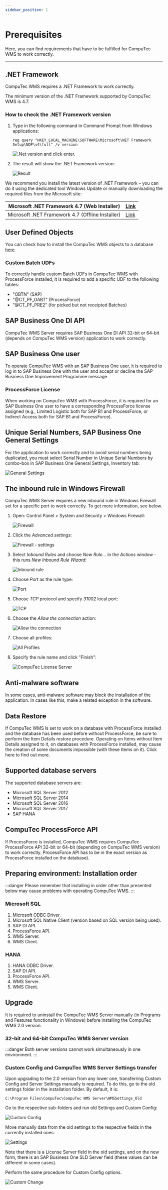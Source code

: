 ```yaml
---
sidebar_position: 1
---
```


# Prerequisites

Here, you can find requirements that have to be fulfilled for CompuTec WMS to work correctly.

---

## .NET Framework

CompuTec WMS requires a .NET Framework to work correctly.

The minimum version of the .NET Framework supported by CompuTec WMS is 4.7.

### How to check the .NET Framework version

1. Type in the following command in Command Prompt from Windows applications:

    `reg query "HKEY_LOCAL_MACHINE\SOFTWARE\Microsoft\NET Framework Setup\NDP\v4\full" /v version`

    ![.Net version](./media/prompt-net-version.webp)
    and click enter.
2. The result will show the .NET Framework version:

    ![Result](./media/prompt-net-version-result.webp)

We recommend you install the latest version of .NET Framework – you can do it using the dedicated tool Windows Update or manually downloading the required files from the Microsoft site:

| Microsoft .NET Framework 4.7 (Web Installer)      | [Link](https://www.microsoft.com/en-us/download/details.aspx?id=55170) |
| ------------------------------------------------ | ---------------------------------------------------------------------- |
| Microsoft .NET Framework 4.7 (Offline Installer) | [Link](https://www.microsoft.com/en-us/download/details.aspx?id=55167) |

## User Defined Objects

You can check how to install the CompuTec WMS objects to a database [here](./wms-server/overview.md).

### Custom Batch UDFs

To correctly handle custom Batch UDFs in CompuTec WMS with ProcessForce installed, it is required to add a specific UDF to the following tables:

- "OBTN" (SAP)
- "@CT_PF_OABT" (ProcessForce)
- "@CT_PF_PRE2" (for picked but not receipted Batches)

## SAP Business One DI API

CompuTec WMS Server requires SAP Business One DI API 32-bit or 64-bit (depends on CompuTec WMS version) application to work correctly.

## SAP Business One user

To operate CompuTec WMS with an SAP Business One user, it is required to log in to SAP Business One with the user and accept or decline the SAP Business One Improvement Programme message.

### ProcessForce License

When working on CompuTec WMS with ProcessForce, it is required for an SAP Business One user to have a corresponding ProcessForce license assigned (e.g., Limited Logistic both for SAP B1 and ProcessForce, or Indirect Access both for SAP B1 and ProcessForce).

## Unique Serial Numbers, SAP Business One General Settings

For the application to work correctly and to avoid serial numbers being duplicated, you must select Serial Number in Unique Serial Numbers by combo-box in SAP Business One General Settings, Inventory tab:

![General Settings](./media/general-settings-unique.webp)

## The inbound rule in Windows Firewall

CompuTec WMS Server requires a new inbound rule in Windows Firewall set for a specific port to work correctly. To get more information, see below.

1. Open: Control Panel > System and Security > Windows Firewall:

    ![Firewall](./media/windows-firewall-rule_a.webp)
2. Click the _Advanced settings_:

    ![Firewall - settings](./media/windows-firewall-rule_b.webp)
3. Select _Inbound Rules_ and choose _New Rule..._ in the _Actions_ window - this runs _New Inbound Rule Wizard_:

    ![Inbound rule](./media/windows-firewall-inbond-rule.webp)
4. Choose _Port_ as the rule type:

    ![Port](./media/windows-firewall-port.webp)
5. Choose _TCP_ protocol and specify _31002_ local port:

    ![TCP](./media/windows-firewall-tcp.webp)
6. Choose the _Allow the connection_ action:

    ![Allow the connection](./media/windows-firewall-rule_f.webp)
7. Choose all profiles:

    ![All Profiles](./media/windows-firewall-rule_g.webp)
8. Specify the rule name and click "Finish":

    ![CompuTec License Server](./media/windows-firewall-rule_h.webp)

## Anti-malware software

In some cases, anti-malware software may block the installation of the application. In cases like this, make a related exception in the software.

## Data Restore

If CompuTec WMS is set to work on a database with ProcessForce installed and the database has been used before without ProcessForce, be sure to perform the Item Details restore procedure. Operating on Items without Item Details assigned to it, on databases with ProcessForce installed, may cause the creation of some documents impossible (with these Items on it). Click here to find out more.

## Supported database servers

The supported database servers are:

- Microsoft SQL Server 2012
- Microsoft SQL Server 2014
- Microsoft SQL Server 2016
- Microsoft SQL Server 2017
- SAP HANA

## CompuTec ProcessForce API

If ProcessForce is installed, CompuTec WMS requires CompuTec ProcessForce API 32-bit or 64-bit (depending on CompuTec WMS version) to work correctly. ProcessForce API has to be in the exact version as ProcessForce installed on the database).

## Preparing environment: Installation order

:::danger
    Please remember that installing in order other than presented below may cause problems with operating CompuTec WMS.
:::

### Microsoft SQL

1. Microsoft ODBC Driver.
2. Microsoft SQL Native Client (version based on SQL version being used).
3. SAP DI API.
4. ProcessForce API.
5. WMS Server.
6. WMS Client.

### HANA

1. HANA ODBC Driver.
2. SAP DI API.
3. ProcessForce API.
4. WMS Server.
5. WMS Client.

## Upgrade

It is required to uninstall the CompuTec WMS Server manually (in Programs and Features functionality in Windows) before installing the CompuTec WMS 2.0 version.

### 32-bit and 64-bit CompuTec WMS Server version

:::danger
    Both server versions cannot work simultaneously in one environment.
:::

### Custom Config and CompuTec WMS Server Settings transfer

Upon upgrading to the 2.0 version from any lower one, transferring Custom Config and Server Settings manually is required. To do this, go to the old settings folder in the installation folder. By default, it is:

`C:\Program Files\CompuTec\CompuTec WMS Server\WMSSettings_Old`

Go to the respective sub-folders and run old Settings and Custom Config:

![Custom Config](./media/cc-run.webp)

Move manually data from the old settings to the respective fields in the currently installed ones:

![Settings](./media/wms-settings.webp)

Note that there is a License Server field in the old settings, and on the new form, there is an SAP Business One SLD Server field (these values can be different in some cases).

Perform the same procedure for Custom Config options.

![Custom Change](./media/custom-change.webp)
